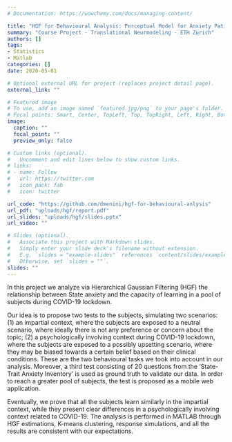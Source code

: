 ```yaml
---
# Documentation: https://wowchemy.com/docs/managing-content/

title: "HGF for Behavioural Analysis: Perceptual Model for Anxiety Patients During Lockdown"
summary: "Course Project - Translational Neurmodeling - ETH Zurich"
authors: []
tags:
- Statistics
- Matlab
categories: []
date: 2020-05-01

# Optional external URL for project (replaces project detail page).
external_link: ""

# Featured image
# To use, add an image named `featured.jpg/png` to your page's folder.
# Focal points: Smart, Center, TopLeft, Top, TopRight, Left, Right, BottomLeft, Bottom, BottomRight.
image:
  caption: ""
  focal_point: ""
  preview_only: false

# Custom links (optional).
#   Uncomment and edit lines below to show custom links.
# links:
# - name: Follow
#   url: https://twitter.com
#   icon_pack: fab
#   icon: twitter

url_code: "https://github.com/dmenini/hgf-for-behavioural-anlysis"
url_pdf: "uploads/hgf/report.pdf"
url_slides: "uploads/hgf/slides.pptx"
url_video: ""

# Slides (optional).
#   Associate this project with Markdown slides.
#   Simply enter your slide deck's filename without extension.
#   E.g. `slides = "example-slides"` references `content/slides/example-slides.md`.
#   Otherwise, set `slides = ""`.
slides: ""
---
```

In this project we analyze via Hierarchical Gaussian Filtering (HGF) the relationship between State anxiety and the capacity of learning in a pool of subjects during COVID-19 lockdown. 

Our idea is to propose two tests to the subjects, simulating two scenarios: (1) an impartial context, where the subjects are exposed to a neutral scenario, where ideally there is not any preference or concern about the topic; (2) a psychologically involving context during COVID-19 lockdown, where the subjects are exposed to a possibly upsetting scenario, where they may be biased towards a certain belief based on their clinical conditions. These are the two behavioural tasks we took into account in our analysis. Moreover, a third test consisting of 20 questions from the ‘State-Trait Anxiety Inventory’ is used as ground truth to validate our data.
In order to reach a greater pool of subjects, the test is proposed as a mobile web application.

Eventually, we prove that all the subjects learn similarly in the impartial context, while they present clear differences in a psychologically involving context related to COVID-19. The analysis is performed in MATLAB
through HGF estimations, K-means clustering, response simulations, and all the results are consistent with our expectations.